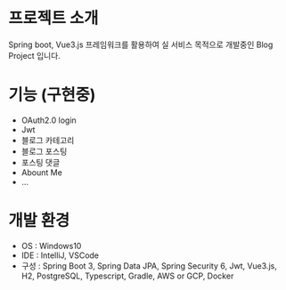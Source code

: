 # 프로젝트 소개
Spring boot, Vue3.js 프레임워크를 활용하여 실 서비스 목적으로 개발중인 Blog Project 입니다.

# 기능 (구현중)
* OAuth2.0 login
* Jwt
* 블로그 카테고리
* 블로그 포스팅
* 포스팅 댓글
* Abount Me
* ...

# 개발 환경
* OS : Windows10
* IDE : IntelliJ, VSCode
* 구성 : Spring Boot 3, Spring Data JPA, Spring Security 6, Jwt, Vue3.js, H2, PostgreSQL, Typescript, Gradle, AWS or GCP, Docker







